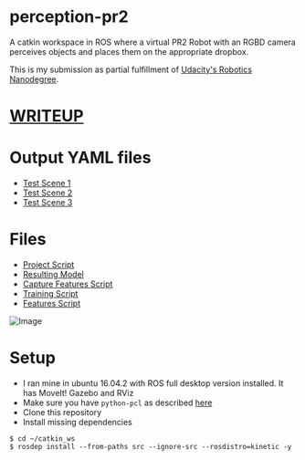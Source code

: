 # perception-pr2
A catkin workspace in ROS where a virtual PR2 Robot with an RGBD camera perceives objects and places them 
on the appropriate dropbox.

This is my submission as partial fulfillment of [Udacity's Robotics Nanodegree](https://udacity.com/robotics).

# [WRITEUP](https://github.com/mithi/perception-pr2/blob/master/WRITEUP.md)

# Output YAML files
- [Test Scene 1](https://github.com/mithi/perception-pr2/blob/master/src/RoboND-Perception-Project/pr2_robot/scripts/output_1.yaml)
- [Test Scene 2](https://github.com/mithi/perception-pr2/blob/master/src/RoboND-Perception-Project/pr2_robot/scripts/output_2.yaml)
- [Test Scene 3](https://github.com/mithi/perception-pr2/blob/master/src/RoboND-Perception-Project/pr2_robot/scripts/output_3.yaml)

# Files 
- [Project Script](https://github.com/mithi/perception-pr2/blob/master/src/RoboND-Perception-Project/pr2_robot/scripts/project.py)
- [Resulting Model](https://raw.githubusercontent.com/mithi/perception-pr2/master/src/RoboND-Perception-Project/pr2_robot/scripts/model.sav)
- [Capture Features Script](https://github.com/mithi/perception-pr2/blob/master/src/sensor_stick/scripts/capture_features.py)
- [Training Script](https://github.com/mithi/perception-pr2/blob/master/src/sensor_stick/scripts/train_svm.py)
- [Features Script](https://github.com/mithi/perception-pr2/blob/master/src/sensor_stick/src/sensor_stick/features.py)

![Image](https://github.com/mithi/perception-pr2/blob/master/img/rviz_pr2_4.png)

# Setup
- I ran mine in ubuntu 16.04.2 with ROS full desktop version installed. It has MoveIt! Gazebo and RViz
- Make sure you have `python-pcl` as described [here](https://github.com/mithi/point-cloud-filter)
- Clone this repository 
- Install missing dependencies
```
$ cd ~/catkin_ws
$ rosdep install --from-paths src --ignore-src --rosdistro=kinetic -y
```
